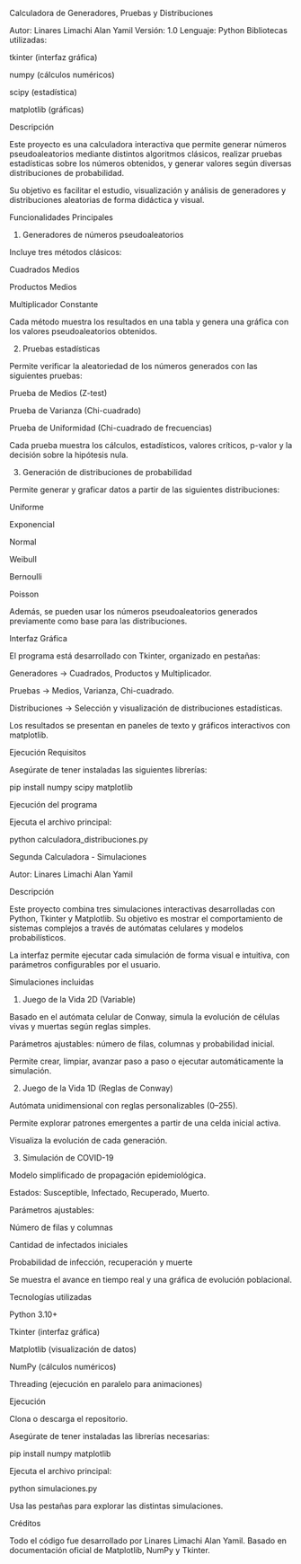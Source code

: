 Calculadora de Generadores, Pruebas y Distribuciones

Autor: Linares Limachi Alan Yamil
Versión: 1.0
Lenguaje: Python
Bibliotecas utilizadas:

tkinter (interfaz gráfica)

numpy (cálculos numéricos)

scipy (estadística)

matplotlib (gráficas)

Descripción

Este proyecto es una calculadora interactiva que permite generar números pseudoaleatorios mediante distintos algoritmos clásicos, realizar pruebas estadísticas sobre los números obtenidos, y generar valores según diversas distribuciones de probabilidad.

Su objetivo es facilitar el estudio, visualización y análisis de generadores y distribuciones aleatorias de forma didáctica y visual.

Funcionalidades Principales
1. Generadores de números pseudoaleatorios

Incluye tres métodos clásicos:

Cuadrados Medios

Productos Medios

Multiplicador Constante

Cada método muestra los resultados en una tabla y genera una gráfica con los valores pseudoaleatorios obtenidos.

2. Pruebas estadísticas

Permite verificar la aleatoriedad de los números generados con las siguientes pruebas:

Prueba de Medios (Z-test)

Prueba de Varianza (Chi-cuadrado)

Prueba de Uniformidad (Chi-cuadrado de frecuencias)

Cada prueba muestra los cálculos, estadísticos, valores críticos, p-valor y la decisión sobre la hipótesis nula.

3. Generación de distribuciones de probabilidad

Permite generar y graficar datos a partir de las siguientes distribuciones:

Uniforme

Exponencial

Normal

Weibull

Bernoulli

Poisson

Además, se pueden usar los números pseudoaleatorios generados previamente como base para las distribuciones.

Interfaz Gráfica

El programa está desarrollado con Tkinter, organizado en pestañas:

Generadores → Cuadrados, Productos y Multiplicador.

Pruebas → Medios, Varianza, Chi-cuadrado.

Distribuciones → Selección y visualización de distribuciones estadísticas.

Los resultados se presentan en paneles de texto y gráficos interactivos con matplotlib.

Ejecución
Requisitos

Asegúrate de tener instaladas las siguientes librerías:

pip install numpy scipy matplotlib

Ejecución del programa

Ejecuta el archivo principal:

python calculadora_distribuciones.py



Segunda Calculadora - Simulaciones

Autor: Linares Limachi Alan Yamil

Descripción

Este proyecto combina tres simulaciones interactivas desarrolladas con Python, Tkinter y Matplotlib.
Su objetivo es mostrar el comportamiento de sistemas complejos a través de autómatas celulares y modelos probabilísticos.

La interfaz permite ejecutar cada simulación de forma visual e intuitiva, con parámetros configurables por el usuario.

Simulaciones incluidas
1. Juego de la Vida 2D (Variable)

Basado en el autómata celular de Conway, simula la evolución de células vivas y muertas según reglas simples.

Parámetros ajustables: número de filas, columnas y probabilidad inicial.

Permite crear, limpiar, avanzar paso a paso o ejecutar automáticamente la simulación.

2. Juego de la Vida 1D (Reglas de Conway)

Autómata unidimensional con reglas personalizables (0–255).

Permite explorar patrones emergentes a partir de una celda inicial activa.

Visualiza la evolución de cada generación.

3. Simulación de COVID-19

Modelo simplificado de propagación epidemiológica.

Estados: Susceptible, Infectado, Recuperado, Muerto.

Parámetros ajustables:

Número de filas y columnas

Cantidad de infectados iniciales

Probabilidad de infección, recuperación y muerte

Se muestra el avance en tiempo real y una gráfica de evolución poblacional.

Tecnologías utilizadas

Python 3.10+

Tkinter (interfaz gráfica)

Matplotlib (visualización de datos)

NumPy (cálculos numéricos)

Threading (ejecución en paralelo para animaciones)

Ejecución

Clona o descarga el repositorio.

Asegúrate de tener instaladas las librerías necesarias:

pip install numpy matplotlib


Ejecuta el archivo principal:

python simulaciones.py


Usa las pestañas para explorar las distintas simulaciones.

Créditos

Todo el código fue desarrollado por Linares Limachi Alan Yamil.
Basado en documentación oficial de Matplotlib, NumPy y Tkinter.
